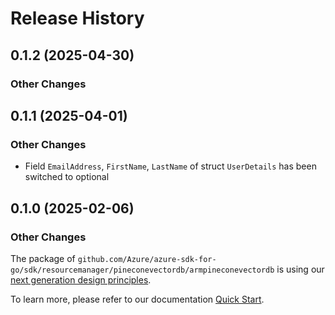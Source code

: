 # Release History

## 0.1.2 (2025-04-30)
### Other Changes


## 0.1.1 (2025-04-01)
### Other Changes

- Field `EmailAddress`, `FirstName`, `LastName` of struct `UserDetails` has been switched to optional

## 0.1.0 (2025-02-06)
### Other Changes

The package of `github.com/Azure/azure-sdk-for-go/sdk/resourcemanager/pineconevectordb/armpineconevectordb` is using our [next generation design principles](https://azure.github.io/azure-sdk/general_introduction.html).

To learn more, please refer to our documentation [Quick Start](https://aka.ms/azsdk/go/mgmt).